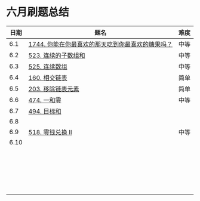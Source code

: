 # 六月刷题总结

| 日期 | 题名                                                         | 难度 |
| ---- | ------------------------------------------------------------ | ---- |
| 6.1  | [1744. 你能在你最喜欢的那天吃到你最喜欢的糖果吗？](https://leetcode-cn.com/problems/can-you-eat-your-favorite-candy-on-your-favorite-day/) | 中等 |
| 6.2  | [523. 连续的子数组和](https://leetcode-cn.com/problems/continuous-subarray-sum/) | 中等 |
| 6.3  | [525. 连续数组](https://leetcode-cn.com/problems/contiguous-array/) | 中等 |
| 6.4  | [160. 相交链表](https://leetcode-cn.com/problems/intersection-of-two-linked-lists/) | 简单 |
| 6.5  | [203. 移除链表元素](https://leetcode-cn.com/problems/remove-linked-list-elements/) | 简单 |
| 6.6  | [474. 一和零](https://leetcode-cn.com/problems/ones-and-zeroes/) | 中等 |
| 6.7  | [494. 目标和](https://leetcode-cn.com/problems/target-sum/)  |      |
| 6.8  |                                                              |      |
| 6.9  | [518. 零钱兑换 II](https://leetcode-cn.com/problems/coin-change-2/) | 中等 |
| 6.10 |                                                              |      |
|      |                                                              |      |
|      |                                                              |      |
|      |                                                              |      |
|      |                                                              |      |
|      |                                                              |      |
|      |                                                              |      |
|      |                                                              |      |
|      |                                                              |      |
|      |                                                              |      |
|      |                                                              |      |
|      |                                                              |      |
|      |                                                              |      |
|      |                                                              |      |
|      |                                                              |      |
|      |                                                              |      |
|      |                                                              |      |
|      |                                                              |      |
|      |                                                              |      |
|      |                                                              |      |
|      |                                                              |      |
|      |                                                              |      |



